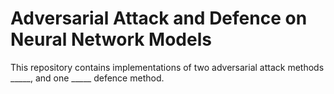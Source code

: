 # Adversarial Attack and Defence on Neural Network Models
This repository contains implementations of two adversarial attack methods _____, and one  _____  defence method.
